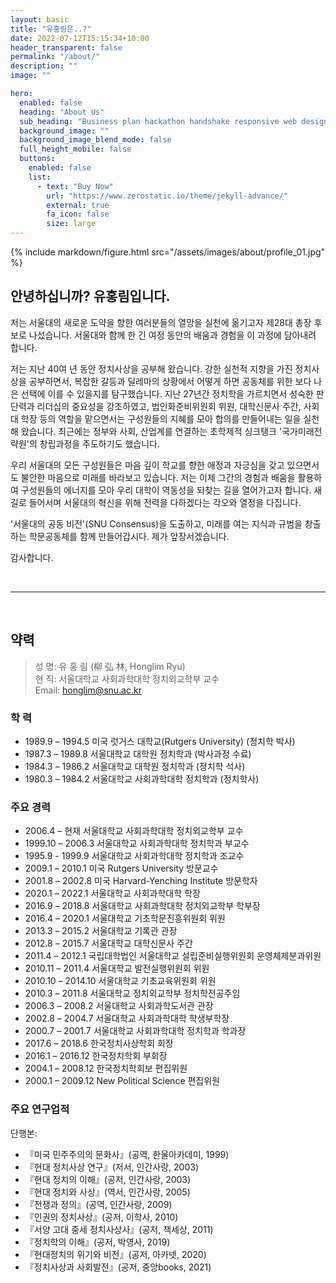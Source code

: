 ```yaml
---
layout: basic
title: "유홍림은..?"
date: 2022-07-12T15:15:34+10:00
header_transparent: false
permalink: "/about/"
description: ""
image: ""

hero:
  enabled: false
  heading: "About Us"
  sub_heading: "Business plan hackathon handshake responsive web design."
  background_image: ""
  background_image_blend_mode: false
  full_height_mobile: false
  buttons:
    enabled: false
    list:
      - text: "Buy Now"
        url: "https://www.zerostatic.io/theme/jekyll-advance/"
        external: true
        fa_icon: false
        size: large
---
```



{% include markdown/figure.html src="/assets/images/about/profile_01.jpg" %}


## 안녕하십니까? 유홍림입니다.

저는 서울대의 새로운 도약을 향한 여러분들의 열망을 실천에 옮기고자 제28대 총장 후보로 나섰습니다. 서울대와 함께 한 긴 여정 동안의 배움과 경험을 이 과정에 담아내려 합니다.

저는 지난 40여 년 동안 정치사상을 공부해 왔습니다. 강한 실천적 지향을 가진 정치사상을 공부하면서, 복잡한 갈등과 딜레마의 상황에서 어떻게 하면 공동체를 위한 보다 나은 선택에 이를 수 있을지를 탐구했습니다. 지난 27년간 정치학을 가르치면서 성숙한 판단력과 리더십의 중요성을 강조하였고, 법인화준비위원회 위원, 대학신문사 주간, 사회대 학장 등의 역할을 맡으면서는 구성원들의 지혜를 모아 합의를 만들어내는 일을 실천해 왔습니다. 최근에는 정부와 사회, 산업계를 연결하는 초학제적 싱크탱크 '국가미래전략원'의 창립과정을 주도하기도 했습니다.

우리 서울대의 모든 구성원들은 마음 깊이 학교를 향한 애정과 자긍심을 갖고 있으면서도 불안한 마음으로 미래를 바라보고 있습니다. 저는 이제 그간의 경험과 배움을 활용하여 구성원들의 에너지를 모아 우리 대학이 역동성을 되찾는 길을 열어가고자 합니다. 새 길로 들어서며 서울대의 혁신을 위해 전력을 다하겠다는 각오와 열정을 다집니다. 

 '서울대의 공동 비전'(SNU Consensus)을 도출하고, 미래를 여는 지식과 규범을 창출하는 학문공동체를 함께 만들어갑시다. 제가 앞장서겠습니다.

감사합니다.

<!-- <img class="sign" src="/assets/images/about/signature.png" width=100 height=100> -->


<br>
<hr>
<br>

## 약력

> 성 명: 유 홍 림 (柳 弘 林, Honglim Ryu) <br>
> 현 직: 서울대학교 사회과학대학 정치외교학부 교수 <br>
> Email: honglim@snu.ac.kr <br>

### 학 력
* 1989.9 – 1994.5   미국 럿거스 대학교(Rutgers University) (정치학 박사)
* 1987.3 – 1989.8   서울대학교 대학원 정치학과 (박사과정 수료)
* 1984.3 – 1986.2   서울대학교 대학원 정치학과 (정치학 석사)
* 1980.3 – 1984.2   서울대학교 사회과학대학 정치학과 (정치학사)

### 주요 경력
* 2006.4 – 현재      서울대학교 사회과학대학 정치외교학부 교수
* 1999.10 – 2006.3   서울대학교 사회과학대학 정치학과 부교수
* 1995.9 - 1999.9    서울대학교 사회과학대학 정치학과 조교수
* 2009.1 – 2010.1    미국 Rutgers University 방문교수
* 2001.8 – 2002.8    미국 Harvard-Yenching Institute 방문학자
* 2020.1 – 2022.1    서울대학교 사회과학대학 학장
* 2016.9 – 2018.8    서울대학교 사회과학대학 정치외교학부 학부장
* 2016.4 – 2020.1    서울대학교 기초학문진흥위원회 위원
* 2013.3 – 2015.2    서울대학교 기록관 관장
* 2012.8 – 2015.7    서울대학교 대학신문사 주간
* 2011.4 – 2012.1    국립대학법인 서울대학교 설립준비실행위원회 운영체제분과위원
* 2010.11 – 2011.4   서울대학교 발전실행위원회 위원
* 2010.10 – 2014.10  서울대학교 기초교육위원회 위원
* 2010.3 – 2011.8    서울대학교 정치외교학부 정치학전공주임
* 2006.3 – 2008.2    서울대학교 사회과학도서관 관장
* 2002.8 – 2004.7    서울대학교 사회과학대학 학생부학장
* 2000.7 – 2001.7    서울대학교 사회과학대학 정치학과 학과장
* 2017.6 – 2018.6    한국정치사상학회 회장
* 2016.1 – 2016.12   한국정치학회 부회장
* 2004.1 – 2008.12   한국정치학회보 편집위원
* 2000.1 – 2009.12   New Political Science 편집위원


### 주요 연구업적

단행본:
* 『미국 민주주의의 문화사』(공역, 한울아카데미, 1999)
* 『현대 정치사상 연구』(저서, 인간사랑, 2003)
* 『현대 정치의 이해』(공저, 인간사랑, 2003)
* 『현대 정치와 사상』(역서, 인간사랑, 2005)
* 『전쟁과 정의』(공역, 인간사랑, 2009)
* 『인권의 정치사상』(공저, 이학사, 2010)
* 『서양 고대 중세 정치사상사』(공저, 책세상, 2011)
* 『정치학의 이해』(공저, 박영사, 2019)
* 『현대정치의 위기와 비전』(공저, 아카넷, 2020)
* 『정치사상과 사회발전』(공저, 중앙books, 2021)